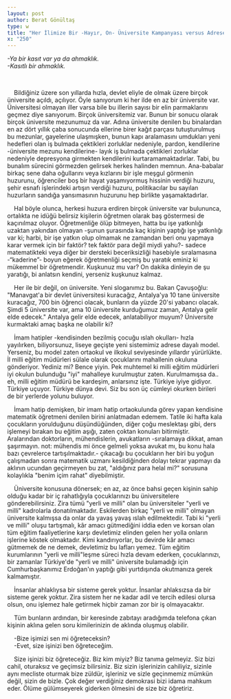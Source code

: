 ```yaml
---
layout: post
author: Berat Gönültaş
type: w
title: "Her İlimize Bir -Hayır, On- Üniversite Kampanyası versus Adrese Göre Okul / Tüm Bunların Ardından: Size İşinizi Ben mi Öğreteceğim?"
x: "250"
---
```



_-Ya bir kasıt var ya da ahmaklık.  
-Kasıtlı bir ahmaklık._


<br/>

&nbsp;&nbsp;&nbsp;&nbsp;Bildiğiniz üzere son yıllarda hızla, devlet eliyle de olmak üzere birçok üniversite açıldı, açılıyor. Öyle sanıyorum ki her ilde en az bir üniversite var. Üniversitesi olmayan iller varsa bile bu illerin sayısı bir elin parmaklarını geçmez diye sanıyorum. Birçok üniversitemiz var. Bunun bir sonucu olarak birçok üniversite mezunumuz da var. Adına üniversite denilen bu binalardan en az dört yıllık çaba sonucunda ellerine birer kağıt parçası tutuşturulmuş bu mezunlar, gayelerine ulaşmışken, bunun kapı aralamasını umdukları yeni hedefleri olan iş bulmada çektikleri zorluklar nedeniyle, pardon, kendilerine -üniversite mezunu kendilerine- layık iş bulmada çektikleri zorluklar nedeniyle depresyona girmekten kendilerini kurtaramamaktadırlar. Tabi, bu bunalım sürecini görmezden gelirsek herkes halinden memnun. Ana-babalar birkaç sene daha oğullarını veya kızlarını bir işle meşgul görmenin huzurunu, öğrenciler boş bir hayat yaşamıyormuş hissinin verdiği huzuru, şehir esnafı işlerindeki artışın verdiği huzuru, politikacılar bu sayılan huzurların sandığa yansımasının huzurunu hep birlikte yaşamaktadırlar.

&nbsp;&nbsp;&nbsp;&nbsp;Hal böyle olunca, herkesi huzura erdiren birçok üniversite var bulununca, ortalıkta ne idüğü belirsiz kişilerin öğretmen olarak baş göstermesi de kaçınılmaz oluyor. Öğretmenliğe ölüp bitmeyen, hatta bu işe yatkınlığı uzaktan yakından olmayan -şunun şurasında kaç kişinin yaptığı işe yatkınlığı var ki; harbi, bir işe yatkın olup olmamak ne zamandan beri onu yapmaya karar vermek için bir faktör? tek faktör para değil miydi yahu?- sadece matematikteki veya diğer bir dersteki beceriksizliği hasebiyle sıralamasına -“kaderine”- boyun eğerek öğretmenliği seçmiş bu yaratık eminiz ki mükemmel bir öğretmendir. Kuşkunuz mu var? On dakika dinleyin de şu yaratığı, bi anlatsın kendini, yerseniz kuşkunuz kalmaz.

&nbsp;&nbsp;&nbsp;&nbsp;Her ile bir değil, on üniversite. Yeni sloganımız bu. Bakan Çavuşoğlu: "Manavgat'a bir devlet üniversitesi kuracağız, Antalya'ya 10 tane üniversite kuracağız, 700 bin öğrenci olacak, bunların da yüzde 20'si yabancı olacak. Şimdi 5 üniversite var, ama 10 üniversite kurduğumuz zaman, Antalya gelir elde edecek." Antalya gelir elde edecek, anlatabiliyor muyum? Üniversite kurmaktaki amaç başka ne olabilir ki?

&nbsp;&nbsp;&nbsp;&nbsp;İmam hatipler -kendisinden bezilmiş çocuğu ıslah okulları- hızla yayılırken, biliyorsunuz, liseye geçişte yeni sistemimiz adrese dayalı model. Yerseniz, bu model zaten ortaokul ve ilkokul seviyesinde yıllardır yürürlükte. İl milli eğitim müdürleri sülale olarak çocuklarını mahallenin okuluna gönderiyor. Yediniz mi? Bence yiyin. Pek muhtemel ki milli eğitim müdürleri iyi okulun bulunduğu "iyi" mahalleye kurulmuştur zaten. Kurulmamışsa da.. eh, milli eğitim müdürü be kardeşim, anlarsınız işte. Türkiye iyiye gidiyor. Türkiye uçuyor. Türkiye dünya devi. Siz bu son üç cümleyi okurken birileri de bir yerlerde yolunu buluyor.

&nbsp;&nbsp;&nbsp;&nbsp;İmam hatip demişken, bir imam hatip ortaokulunda görev yapan kendisine matematik öğretmeni denilen birini anlatmadan edemem. Tatile iki hafta kala çocukların yorulduğunu düşündüğünden, diğer çoğu meslektaşı gibi, ders işlemeyi bırakan bu eğitim aşığı, zaten çoktan konuları bitirmiştir. Aralarından doktorların, mühendislerin, avukatların -sıralamaya dikkat, aman şaşırmayın. not: mühendis mi önce gelmeli yoksa avukat mı, bu konu hala bazı çevrelerce tartışılmaktadır.- çıkacağı bu çocukların her biri bu yoğun çalışmadan sonra matematik uzmanı kesildiğinden dolayı tekrar yapmayı da aklının ucundan geçirmeyen bu zat, "aldığınız para helal mi?" sorusuna kolaylıkla "benim içim rahat" diyebilmiştir.

&nbsp;&nbsp;&nbsp;&nbsp;Üniversite konusuna dönersek; en az, az önce bahsi geçen kişinin sahip olduğu kadar bir iç rahatlığıyla çocuklarınızı bu üniversitelere gönderebilirsiniz. Zira tümü "yerli ve milli" olan bu üniversiteler "yerli ve milli" kadrolarla donatılmaktadır. Eskilerden birkaç "yerli ve milli" olmayan üniversite kalmışsa da onlar da yavaş yavaş ıslah edilmektedir. Tabi ki "yerli ve milli" oluşu tartışmalı, kâr amacı gütmediğini iddia eden ve korsan olan tüm eğitim faaliyetlerine karşı devletimiz elinden gelen her yolla onların işlerine köstek olmaktadır. Kimi kandırıyorlar, bu devirde kâr amacı gütmemek de ne demek, devletimiz bu lafları yemez. Tüm eğitim kurumlarının "yerli ve milli"leşme süreci hızla devam ederken, çocuklarınızı, bir zamanlar Türkiye'de "yerli ve milli" üniversite bulamadığı için Cumhurbaşkanımız Erdoğan'ın yaptığı gibi yurtdışında okutmanıza gerek kalmamıştır.

&nbsp;&nbsp;&nbsp;&nbsp;İnsanlar ahlaklıysa bir sisteme gerek yoktur. İnsanlar ahlaksızsa da bir sisteme gerek yoktur. Zira sistem her ne kadar adil ve tercih edilesi olursa olsun, onu işlemez hale getirmek hiçbir zaman zor bir iş olmayacaktır.

&nbsp;&nbsp;&nbsp;&nbsp;Tüm bunların ardından, bir keresinde zabıtayı aradığımda telefona çıkan kişinin aklına gelen soru kimilerinizin de aklında oluşmuş olabilir.

&nbsp;&nbsp;&nbsp;&nbsp;-Bize işimizi sen mi öğreteceksin?  
&nbsp;&nbsp;&nbsp;&nbsp;-Evet, size işinizi ben öğreteceğim.  

&nbsp;&nbsp;&nbsp;&nbsp;Size işinizi biz öğreteceğiz. Biz kim miyiz? Biz tanıma gelmeyiz. Siz bizi cahil, oturaksız ve geçimsiz bilirsiniz. Biz sizin işlerinizin cahiliyiz, sizinle aynı mecliste oturmak bize züldür, işleriniz ve sizle geçinmemiz mümkün değil, sizin de bizle. Çok değer verdiğiniz demokrasi bizi idama mahkum eder. Ölüme gülümseyerek giderken ölmesini de size biz öğretiriz.
